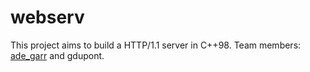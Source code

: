 # webserv
This project aims to build a HTTP/1.1 server in C++98. Team members: [ade_garr](https://github.com/Ade-garr) and  gdupont.

